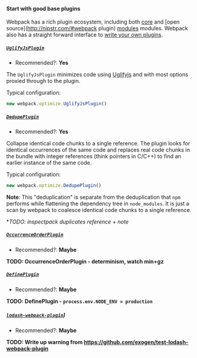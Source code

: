 #### Start with good base plugins

Webpack has a rich plugin ecosystem, including both
[core](https://webpack.github.io/docs/list-of-plugins.html) and
[open source](http://nipstr.com/#webpack plugin)
[modules](https://www.npmjs.com/browse/keyword/webpack-plugin) modules.
Webpack also has a straight forward interface to
[write your own plugins](https://webpack.github.io/docs/plugins.html).

##### [`UglifyJsPlugin`](https://webpack.github.io/docs/list-of-plugins.html#uglifyjsplugin)

* Recommended?: **Yes**

The `UglifyJsPlugin` minimizes code using
[Uglifyjs](https://github.com/mishoo/UglifyJS2) and with most options proxied
through to the plugin.

Typical configuration:

```js
new webpack.optimize.UglifyJsPlugin()
```

##### [`DedupePlugin`](https://webpack.github.io/docs/list-of-plugins.html#dedupeplugin)

* Recommended?: **Yes**

Collapse identical code chunks to a single reference. The plugin looks for
identical occurrences of the same code and replaces real code chunks in the
bundle with integer references (think pointers in C/C++) to find an earlier
instance of the same code.

Typical configuration:

```js
new webpack.optimize.DedupePlugin()
```

**Note**: This "deduplication" is separate from the deduplication that `npm`
performs while flattening the dependency tree in `node_modules`. It is just
a scan by webpack to coalesce identical code chunks to a single reference.

**TODO: inspectpack duplicates reference + note*




##### [`OccurrenceOrderPlugin`](https://webpack.github.io/docs/list-of-plugins.html#occurrenceorderplugin)

* Recommended?: **Maybe**

**TODO: OccurrenceOrderPlugin - determinism, watch min+gz**


##### [`DefinePlugin`](https://webpack.github.io/docs/list-of-plugins.html#defineplugin)

* Recommended?: **Maybe**

**TODO: DefinePlugin - `process.env.NODE_ENV = production`**




##### [`lodash-webpack-plugin`](https://github.com/lodash/lodash-webpack-plugin))

* Recommended?: **Maybe**

**TODO: Write up warning from https://github.com/exogen/test-lodash-webpack-plugin**

